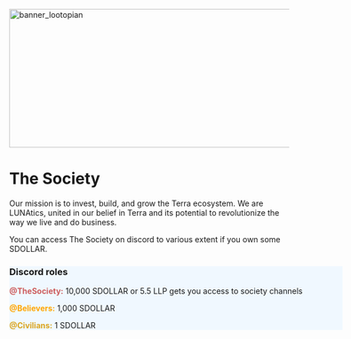 <!DOCTYPE html>
<html lang="en-US">
<body>

<div class="myDiv">

<p><img src="/_media/banner_sg_lootopians.png" alt="banner_lootopian" width="750" height="250"></p>

<h1>The Society</h1>

<p>Our mission is to invest, build, and grow the Terra ecosystem. We are LUNAtics, united in our belief in Terra and its potential to revolutionize the way we live and do business.</p>

<p>You can access The Society on discord to various extent if you own some SDOLLAR.</p>

<div style="background-color:aliceblue;width: 600px;">
<h3>Discord roles</h3>

<p><span style="color:indianred;"><b>@TheSociety:</b></span> 10,000 SDOLLAR or 5.5 LLP gets you access to society channels</p>

<p><span style="color:orange;"><b>@Believers:</b></span> 1,000 SDOLLAR</p>

<p><span style="color:goldenrod;"><b>@Civilians:</b></span> 1 SDOLLAR<p>
</div>


<p></p>

</body>

